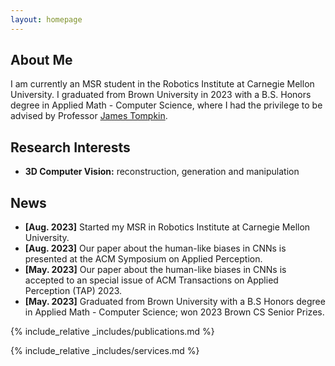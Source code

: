 ```yaml
---
layout: homepage
---
```


## About Me

I am currently an MSR student in the Robotics Institute at Carnegie Mellon University. I graduated from Brown University
in 2023 with a B.S. Honors degree in Applied Math - Computer Science, where I had the privilege 
to be advised by Professor [James Tompkin](https://jamestompkin.com/). 

## Research Interests

- **3D Computer Vision:** reconstruction, generation and manipulation

## News

- **[Aug. 2023]** Started my MSR in Robotics Institute at Carnegie Mellon University.
- **[Aug. 2023]** Our paper about the human-like biases in CNNs is presented at the ACM Symposium on Applied Perception.
- **[May. 2023]** Our paper about the human-like biases in CNNs is accepted
to an special issue of ACM Transactions on Applied Perception (TAP) 2023.
- **[May. 2023]** Graduated from Brown University with a B.S Honors degree in Applied Math - Computer Science; won 2023 Brown CS Senior Prizes.

{% include_relative _includes/publications.md %}

{% include_relative _includes/services.md %}
